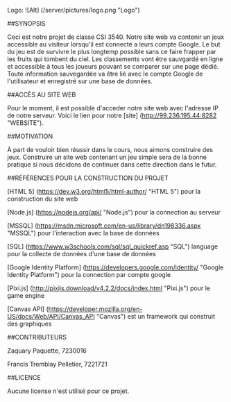 Logo: ![Alt] (/server/pictures/logo.png "Logo")

##SYNOPSIS

Ceci est notre projet de classe CSI 3540. Notre site web va contenir un jeux accessible au visiteur lorsqu'il est connecté a leurs compte Google.
Le but du jeu est de survivre le plus longtemp possible sans ce faire frapper par les fruits qui tombent du ciel.
Les classements vont être sauvgardé en ligne et accessible à tous les joueurs pouvant se comparer sur une page dédié.
Toute information sauvegardée va être lié avec le compte Google de l'utilisateur et enregistré sur une base de données.

##ACCÈS AU SITE WEB

Pour le moment, il est possible d'acceder notre site web avec l'adresse IP de notre serveur. Voici le lien pour notre [site] (http://99.236.195.44:8282 "WEBSITE").


##MOTIVATION

À part de vouloir bien réussir dans le cours, nous aimons construire des jeux. Construire un site web contenant un jeu simple sera de la bonne pratique si nous décidons de continuer dans cette direction dans le futur. 

##RÉFÉRENCES POUR LA CONSTRUCTION DU PROJET

[HTML 5] (https://dev.w3.org/html5/html-author/ "HTML 5") pour la construction du site web

[Node.js] (https://nodejs.org/api/ "Node.js") pour la connection au serveur 

[MSSQL] (https://msdn.microsoft.com/en-us/library/dn198336.aspx "MSSQL") pour l'interaction avec la base de données

[SQL] (https://www.w3schools.com/sql/sql_quickref.asp "SQL") language pour la collecte de données d'une base de données

[Google Identity Platform] (https://developers.google.com/identity/ "Google Identity Platform") pour la connection par compte google

[Pixi.js] (http://pixijs.download/v4.2.2/docs/index.html "Pixi.js") pour le game engine

[Canvas API] (https://developer.mozilla.org/en-US/docs/Web/API/Canvas_API "Canvas") est un framework qui construit des graphiques

##CONTRIBUTEURS

Zaquary Paquette, 7230016

Francis Tremblay Pelletier, 7221721

##LICENCE

Aucune license n'est utilisé pour ce projet.
